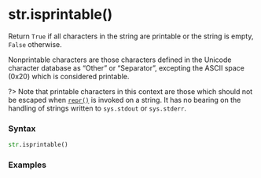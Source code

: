 # str.isprintable()

Return `True` if all characters in the string are printable or the string is empty, `False` otherwise.

Nonprintable characters are those characters defined in the Unicode character database as “Other” or “Separator”, excepting the ASCII space (0x20) which is considered printable. 

?> Note that printable characters in this context are those which should not be escaped when [`repr()`](/built-in-functions/repr.md) is invoked on a string. It has no bearing on the handling of strings written to `sys.stdout` or `sys.stderr`.

### Syntax

```python
str.isprintable()
```

### Examples

```python
```